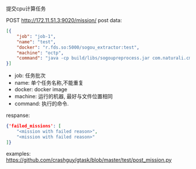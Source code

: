 提交cpu计算任务

POST http://172.11.51.3:9020/mission/
post data:
```json
[{
	"job": "job-1",
	"name": "test",
	"docker": "r.fds.so:5000/sogou_extractor:test",
	"machine": "octp",
	"command": "java -cp build/libs/sogoupreprocess.jar com.naturali.cmdline.SougouExtractor  /zfs/octp/sogout/1/part-m-00000.bz2 /zfs/octp/test_out/part-m-00000"
}]
```
* job: 任务批次
* name: 单个任务名称,不能重复
* docker: docker image
* machine: 运行的机器, 最好与文件位置相同
* command: 执行的命令.


respanse:
```json
{'failed_missions': [
	"<mission with failed reason>", 
	"<mission with failed reason>"
]}
```

examples:
https://github.com/crashguy/gtask/blob/master/test/post_mission.py
